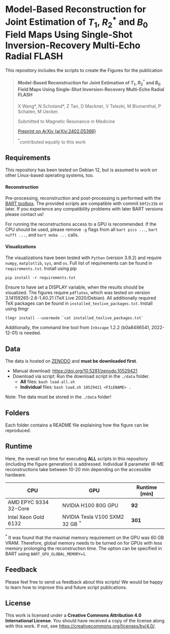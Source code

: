 # Model-Based Reconstruction for Joint Estimation of $T_{1}$, $R_{2}^{*}$ and $B_{0}$ Field Maps Using Single-Shot Inversion-Recovery Multi-Echo Radial FLASH


This repository includes the scripts to create the Figures for the publication

> #### Model-Based Reconstruction for Joint Estimation of $T_{1}$, $R_{2}^{*}$ and $B_{0}$ Field Maps Using Single-Shot Inversion-Recovery Multi-Echo Radial FLASH
> X Wang*, N Scholand*, Z Tan, D Mackner, V Telezki, M Blumenthal, P Schaten, M Uecker.
>
> Submitted to Magnetic Resonance in Medicine
> 
> [Preprint on ArXiv (arXiv:2402.05366)](https://arxiv.org/abs/2402.05366)
>
> $^*$contributed equally to this work

## Requirements
This repository has been tested on Debian 12, but is assumed to work on other Linux-based operating systems, too.

#### Reconstruction
Pre-processing, reconstruction and post-processing is performed with the [BART toolbox](https://github.com/mrirecon/bart).
The provided scripts are compatible with commit `b9f2c33b` or later.
If you experience any compatibility problems with later BART versions please contact us!

For running the reconstructions access to a GPU is recommended.
If the CPU should be used, please remove `-g` flags from all `bart pics ...`, `bart nufft ...`, and `bart moba ...` calls.

#### Visualizations
The visualizations have been tested with `Python` (version 3.9.2) and require `numpy`, `matplotlib`, `sys`, and `os`. Full list of requirements can be found in `requirements.txt`. Install using pip
```
pip install -r requirements.txt
```
 Ensure to have set a DISPLAY variable, when the results should be visualized.
The figures require `pdflatex`, which was tested on version 3.14159265-2.6-1.40.21 (TeX Live 2020/Debian). All additionally required TeX packages can be found in `installed_texlive_packages.txt`.
Install using tlmgr
```
tlmgr install --usermode `cat installed_texlive_packages.txt`
```
Additionally, the command line tool from `Inkscape` 1.2.2 (b0a8486541, 2022-12-01) is needed.

## Data
The data is hosted on [ZENODO](https://zenodo.org/) and **must be downloaded first**.

* Manual download: https://doi.org/10.5281/zenodo.10529421
* Download via script: Run the download script in the `./data` folder.
  * **All** files: `bash load-all.sh`
  * **Individual** files: `bash load.sh 10529421 <FILENAME> . `

Note: The data must be stored in the `./data` folder!


## Folders
Each folder contains a README file explaining how the figure can be reproduced.

## Runtime

Here, the overall run time for executing **ALL** scripts in this repository (including the figure generation) is addressed. Individual 8 parameter IR-ME reconstructions take between 10-20 min depending on the accessible hardware.

|    CPU   |   GPU   | **Runtime** [min] |
| -------- | ------- | ------- |
|  AMD EPYC 9334 32-Core  | NVIDIA H100 80G GPU   | **92** |
| Intel Xeon Gold 6132 | NVIDIA Tesla V100 SXM2 32 GB $^*$   | **301** |

$^*$ It was found that the maximal memory requirement on the GPU was 60 GB VRAM.
Therefore, global memory needs to be turned on for GPUs with less memory prolonging the reconstruction time. The option can be specified in BART using `BART_GPU_GLOBAL_MEMORY=1`.

## Feedback
Please feel free to send us feedback about this scripts!
We would be happy to learn how to improve this and future script publications.


## License
This work is licensed under a **Creative Commons Attribution 4.0 International License**.
You should have received a copy of the license along with this
work. If not, see <https://creativecommons.org/licenses/by/4.0/>.
